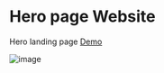 # Hero page Website

Hero landing page [Demo](https://hero-landing-page.vercel.app/)


![image](https://user-images.githubusercontent.com/64547504/236170008-0ea4b48e-1e39-453a-a15c-ae16c6697de5.png)
